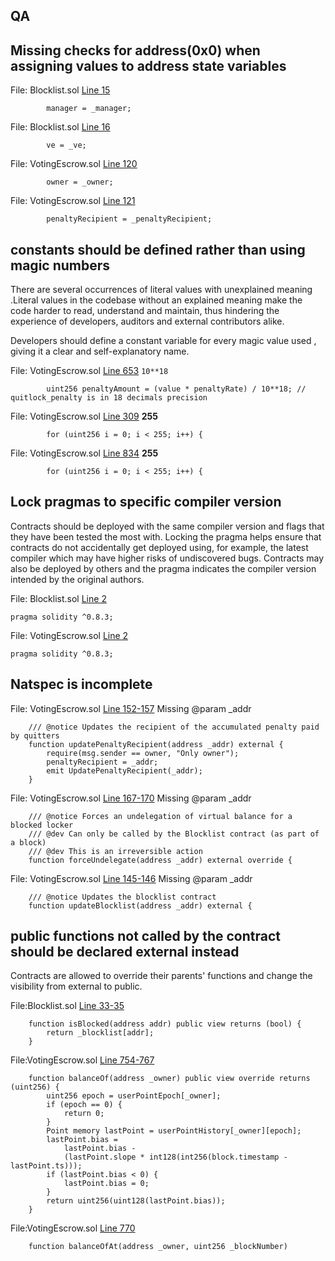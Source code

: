 ## QA
## Missing checks for address(0x0) when assigning values to address state variables
File: Blocklist.sol [Line 15](https://github.com/code-423n4/2022-08-fiatdao/blob/fece3bdb79ccacb501099c24b60312cd0b2e4bb2/contracts/features/Blocklist.sol#L15)
```solidity
        manager = _manager;
```

File: Blocklist.sol [Line 16](https://github.com/code-423n4/2022-08-fiatdao/blob/fece3bdb79ccacb501099c24b60312cd0b2e4bb2/contracts/features/Blocklist.sol#L16)
```solidity
        ve = _ve;
```

File: VotingEscrow.sol [Line 120](https://github.com/code-423n4/2022-08-fiatdao/blob/fece3bdb79ccacb501099c24b60312cd0b2e4bb2/contracts/VotingEscrow.sol#L120)
```solidity
        owner = _owner;
```
File: VotingEscrow.sol [Line 121](https://github.com/code-423n4/2022-08-fiatdao/blob/fece3bdb79ccacb501099c24b60312cd0b2e4bb2/contracts/VotingEscrow.sol#L121)
```solidity
        penaltyRecipient = _penaltyRecipient;
```

## constants should be defined rather than using magic numbers
There are several occurrences of literal values with unexplained meaning .Literal values in the codebase without an explained meaning make the code harder to read, understand and maintain, thus hindering the experience of developers, auditors and external contributors alike.

Developers should define a constant variable for every magic value used , giving it a clear and self-explanatory name. 

File: VotingEscrow.sol [Line 653](https://github.com/code-423n4/2022-08-fiatdao/blob/fece3bdb79ccacb501099c24b60312cd0b2e4bb2/contracts/VotingEscrow.sol#L653)
`10**18`

```solidity
        uint256 penaltyAmount = (value * penaltyRate) / 10**18; // quitlock_penalty is in 18 decimals precision
```

File: VotingEscrow.sol [Line 309](https://github.com/code-423n4/2022-08-fiatdao/blob/fece3bdb79ccacb501099c24b60312cd0b2e4bb2/contracts/VotingEscrow.sol#L309)
**255**
```solidity
        for (uint256 i = 0; i < 255; i++) {
```

File: VotingEscrow.sol [Line 834](https://github.com/code-423n4/2022-08-fiatdao/blob/fece3bdb79ccacb501099c24b60312cd0b2e4bb2/contracts/VotingEscrow.sol#L834)
**255**
```solidity
        for (uint256 i = 0; i < 255; i++) {
```

## Lock pragmas to specific compiler version
Contracts should be deployed with the same compiler version and flags that they have been tested the most with. Locking the pragma helps ensure that contracts do not accidentally get deployed using, for example, the latest compiler which may have higher risks of undiscovered bugs. Contracts may also be deployed by others and the pragma indicates the compiler version intended by the original authors.

File: Blocklist.sol [Line 2](https://github.com/code-423n4/2022-08-fiatdao/blob/fece3bdb79ccacb501099c24b60312cd0b2e4bb2/contracts/features/Blocklist.sol#L2)
```solidity
pragma solidity ^0.8.3;
```

File: VotingEscrow.sol [Line 2](https://github.com/code-423n4/2022-08-fiatdao/blob/fece3bdb79ccacb501099c24b60312cd0b2e4bb2/contracts/VotingEscrow.sol#L2)
```solidity
pragma solidity ^0.8.3;
```

## Natspec is incomplete
File: VotingEscrow.sol [Line 152-157](https://github.com/code-423n4/2022-08-fiatdao/blob/fece3bdb79ccacb501099c24b60312cd0b2e4bb2/contracts/VotingEscrow.sol#L152-L157)
Missing @param \_addr
```solidity
    /// @notice Updates the recipient of the accumulated penalty paid by quitters
    function updatePenaltyRecipient(address _addr) external {
        require(msg.sender == owner, "Only owner");
        penaltyRecipient = _addr;
        emit UpdatePenaltyRecipient(_addr);
    }
```

File: VotingEscrow.sol [Line 167-170](https://github.com/code-423n4/2022-08-fiatdao/blob/fece3bdb79ccacb501099c24b60312cd0b2e4bb2/contracts/VotingEscrow.sol#L167-L170)
Missing @param \_addr
```solidity
    /// @notice Forces an undelegation of virtual balance for a blocked locker
    /// @dev Can only be called by the Blocklist contract (as part of a block)
    /// @dev This is an irreversible action
    function forceUndelegate(address _addr) external override {
```

File: VotingEscrow.sol [Line 145-146](https://github.com/code-423n4/2022-08-fiatdao/blob/fece3bdb79ccacb501099c24b60312cd0b2e4bb2/contracts/VotingEscrow.sol#L145-L146)
Missing @param \_addr
```solidity
    /// @notice Updates the blocklist contract
    function updateBlocklist(address _addr) external {
```


## public functions not called by the contract should be declared external instead
Contracts are allowed to override their parents' functions and change the visibility from external to public.

File:Blocklist.sol [Line 33-35](https://github.com/code-423n4/2022-08-fiatdao/blob/fece3bdb79ccacb501099c24b60312cd0b2e4bb2/contracts/features/Blocklist.sol#L33-L35)
```solidity
    function isBlocked(address addr) public view returns (bool) {
        return _blocklist[addr];
    }
```

File:VotingEscrow.sol [Line 754-767](https://github.com/code-423n4/2022-08-fiatdao/blob/fece3bdb79ccacb501099c24b60312cd0b2e4bb2/contracts/VotingEscrow.sol#L754-L767)
```solidity
    function balanceOf(address _owner) public view override returns (uint256) {
        uint256 epoch = userPointEpoch[_owner];
        if (epoch == 0) {
            return 0;
        }
        Point memory lastPoint = userPointHistory[_owner][epoch];
        lastPoint.bias =
            lastPoint.bias -
            (lastPoint.slope * int128(int256(block.timestamp - lastPoint.ts)));
        if (lastPoint.bias < 0) {
            lastPoint.bias = 0;
        }
        return uint256(uint128(lastPoint.bias));
    }
```

File:VotingEscrow.sol [Line 770](https://github.com/code-423n4/2022-08-fiatdao/blob/fece3bdb79ccacb501099c24b60312cd0b2e4bb2/contracts/VotingEscrow.sol#L770)
```solidity
    function balanceOfAt(address _owner, uint256 _blockNumber)
```
